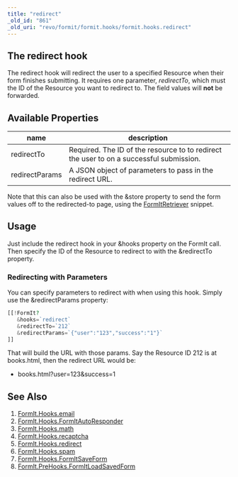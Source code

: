 ```yaml
---
title: "redirect"
_old_id: "861"
_old_uri: "revo/formit/formit.hooks/formit.hooks.redirect"
---
```


## The redirect hook

The redirect hook will redirect the user to a specified Resource when their form finishes submitting. It requires one parameter, _redirectTo_, which must the ID of the Resource you want to redirect to. The field values will **not** be forwarded.

## Available Properties

| name           | description                                                                             |
| -------------- | --------------------------------------------------------------------------------------- |
| redirectTo     | Required. The ID of the resource to to redirect the user to on a successful submission. |
| redirectParams | A JSON object of parameters to pass in the redirect URL.                                |

Note that this can also be used with the &store property to send the form values off to the redirected-to page, using the [FormItRetriever](extras/formit/formit.formitretriever "FormIt.FormItRetriever") snippet.

## Usage

Just include the redirect hook in your &hooks property on the FormIt call. Then specify the ID of the Resource to redirect to with the &redirectTo property.

### Redirecting with Parameters

You can specify parameters to redirect with when using this hook. Simply use the &redirectParams property:

``` php 
[[!FormIt?
   &hooks=`redirect`
   &redirectTo=`212`
   &redirectParams=`{"user":"123","success":"1"}`
]]
```

That will build the URL with those params. Say the Resource ID 212 is at books.html, then the redirect URL would be:

- books.html?user=123&success=1

## See Also

1. [FormIt.Hooks.email](extras/formit/formit.hooks/formit.hooks.email)
2. [FormIt.Hooks.FormItAutoResponder](extras/formit/formit.hooks/formit.hooks.formitautoresponder)
3. [FormIt.Hooks.math](extras/formit/formit.hooks/formit.hooks.math)
4. [FormIt.Hooks.recaptcha](extras/formit/formit.hooks/formit.hooks.recaptcha)
5. [FormIt.Hooks.redirect](extras/formit/formit.hooks/formit.hooks.redirect)
6. [FormIt.Hooks.spam](extras/formit/formit.hooks/formit.hooks.spam)
7. [FormIt.Hooks.FormItSaveForm](http://rtfm.modx.com/extras/revo/formit/formit.hooks/formit.hooks.formitsaveform)
8. [FormIt.PreHooks.FormItLoadSavedForm](https://docs.modx.com/extras/revo/formit/formit.hooks/formit.prehooks.formitloadsavedform)